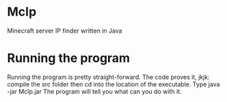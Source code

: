 # McIp
Minecraft server IP finder written in Java


# Running the program
Running the program is pretty straight-forward. The code proves it, jkjk: compile the src folder then cd into the location of the executable. Type java -jar McIp.jar
The program will tell you what can you do with it.
